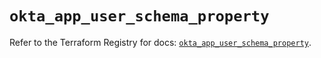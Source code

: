 # `okta_app_user_schema_property`

Refer to the Terraform Registry for docs: [`okta_app_user_schema_property`](https://registry.terraform.io/providers/okta/okta/4.9.0/docs/resources/app_user_schema_property).
